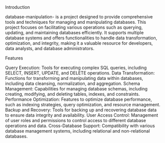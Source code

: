 Introduction


database-manipulation- is a project designed to provide comprehensive tools and techniques for managing and manipulating databases. This project focuses on facilitating various operations such as querying, updating, and maintaining databases efficiently. It supports multiple database systems and offers functionalities to handle data transformation, optimization, and integrity, making it a valuable resource for developers, data analysts, and database administrators.

Features


Query Execution: Tools for executing complex SQL queries, including SELECT, INSERT, UPDATE, and DELETE operations.
Data Transformation: Functions for transforming and manipulating data within databases, including data cleansing, normalization, and aggregation.
Schema Management: Capabilities for managing database schemas, including creating, modifying, and deleting tables, indexes, and constraints.
Performance Optimization: Features to optimize database performance, such as indexing strategies, query optimization, and resource management.
Backup and Recovery: Tools for backing up and recovering database data to ensure data integrity and availability.
User Access Control: Management of user roles and permissions to control access to different database operations and data.
Cross-Database Support: Compatibility with various database management systems, including relational and non-relational databases.

